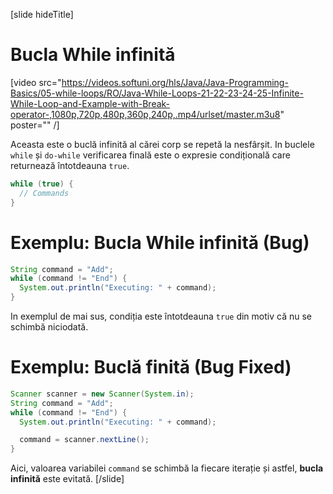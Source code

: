 [slide hideTitle]
# Bucla While infinită

[video src="https://videos.softuni.org/hls/Java/Java-Programming-Basics/05-while-loops/RO/Java-While-Loops-21-22-23-24-25-Infinite-While-Loop-and-Example-with-Break-operator-,1080p,720p,480p,360p,240p,.mp4/urlset/master.m3u8" poster="" /]

Aceasta este o buclă infinită al cărei corp se repetă la nesfârșit.
In buclele `while` și `do-while` verificarea finală este o expresie condițională care returnează întotdeauna `true`. 

```java
while (true) {
  // Commands
}
```

# Exemplu: Bucla While infinită (Bug)
```java
String command = "Add";
while (command != "End") {
  System.out.println("Executing: " + command);
}
```

In exemplul de mai sus, condiția este întotdeauna `true` din motiv că nu se schimbă niciodată. 

# Exemplu: Buclă finită (Bug Fixed)
```java
Scanner scanner = new Scanner(System.in);
String command = "Add";
while (command != "End") {
  System.out.println("Executing: " + command);

  command = scanner.nextLine();
}
```

Aici, valoarea variabilei `command` se schimbă la fiecare iterație și astfel, **bucla infinită** este evitată.
[/slide]